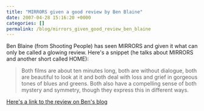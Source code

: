 ```yaml
---
title: "MIRRORS given a good review by Ben Blaine"
date: 2007-04-28 15:16:20 +0000
categories: []
permalink: /blog/mirrors_given_good_review_ben_blaine
---
```

Ben Blaine (from Shooting People) has seen MIRRORS and given it what can
only be called a glowing review. Here's a snippet (he talks about
MIRRORS and another short called HOME):

> Both films are about ten minutes long, both are without dialogue, both
> are beautiful to look at it and both deal with loss and grief in
> gorgeous tones of blues and greens. Both also have a compelling sense
> of both mystery and symmetry, though they express this in different
> ways.

[Here's a link to the review on Ben's
blog](http://www.shootingpeople.org/bensblog/index.php?/archives/100-Home-Mirrors.html)

